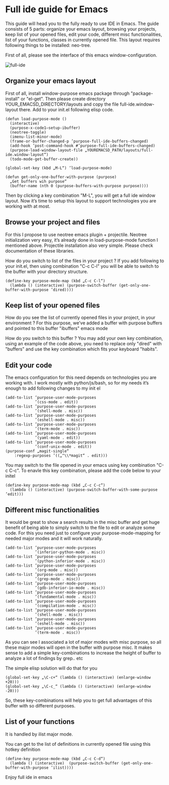 # Full ide guide for Emacs

<p>
This guide will head you to the fully ready to use IDE in Emacs. The guide consists of 5 parts: organize your emacs layout, browsing your projects, keep list of your opened files, edit your code, different misc functionalities, list of your functions, classes in currently opened file. This layout requires following things to be installed: neo-tree.
</p>

First of all, please see the interface of this emacs window-configuration.

![full-ide][full-ide]

[full-ide]: https://github.com/sergeyglazyrindev/emacs-purpose/blob/master/layouts/full-ide.png

## Organize your emacs layout

First of all, install window-purpose emacs package through "package-install" or "el-get". Then please create directory YOUR_EMACSD_DIRECTORY/layouts and copy the file full-ide.window-layout there. Add to your init.el following elisp code.

```elisp
(defun load-purpose-mode ()
  (interactive)
  (purpose-x-code1–setup-ibuffer)
  (neotree-toggle)
  (imenu-list-minor-mode)
  (frame-or-buffer-changed-p ’purpose-full-ide-buffers-changed)
  (add-hook ’post-command-hook #’purpose-full-ide-buffers-changed)
  (purpose-load-window-layout-file „YOUREMACSD_PATH/layouts/full-ide.window-layout“)
  (todo-mode-get-buffer-create))

(global-set-key (kbd „M-L“) ’load-purpose-mode)

(defun get-only-one-buffer-with-purpose (purpose)
  „Get buffers wih purpose“
  (buffer-name (nth 0 (purpose-buffers-with-purpose purpose))))
```

Then by clicking a key combination "M-L", you will get a full ide window layout. Now it’s time to setup this layout to support technologies you are working with at most.

## Browse your project and files

For this I propose to use neotree emacs plugin + projectile. Neotree initialization very easy, it’s already done in load-purpose-mode function I mentioned above. Projectile installation also very simple. Please check documentation of these libraries.

How do you switch to list of the files in your project ?
If you add following to your init.el, then using combination "C-c C-l" you will be able to switch to the buffer with your directory structure.

```elisp
(define-key purpose-mode-map (kbd „C-c C-l“)
  (lambda () (interactive) (purpose-switch-buffer (get-only-one-buffer-with-purpose ’dired))))

```

## Keep list of your opened files

How do you see the list of currently opened files in your project, in your environment ? For this purpose, we’ve added a buffer with purpose buffers and pointed to this buffer "ibuffers" emacs mode

How do you switch to this buffer ? You may add your own key combination, using an example of the code above, you need to replace only "dired" with "buffers" and use the key combination which fits your keyboard "habits".

## Edit your code

The emacs configuration for this need depends on technologies you are working with. I work mostly with python/js/bash, so for my needs it’s enough to add following changes to my init el

```elisp
(add-to-list ’purpose-user-mode-purposes
             ’(css-mode . edit))
(add-to-list ’purpose-user-mode-purposes
             ’(shell-mode . misc))
(add-to-list ’purpose-user-mode-purposes
             ’(eshell-mode . misc))
(add-to-list ’purpose-user-mode-purposes
             ’(term-mode . misc))
(add-to-list ’purpose-user-mode-purposes
             ’(yaml-mode . edit))
(add-to-list ’purpose-user-mode-purposes
             ’(conf-unix-mode . edit))
(purpose-conf „magit-single“
    :regexp-purposes ’((„^\\*magit“ . edit)))

```

You may switch to the file opened in your emacs using key combination "C-c C-c". To enavle this key combination, please add the code below to your initel

```elisp
(define-key purpose-mode-map (kbd „C-c C-c“)
  (lambda () (interactive) (purpose-switch-buffer-with-some-purpose ’edit)))

```


## Different misc functionalities

It would be great to show a search results in the misc buffer and get huge benefit of being able to simply switch to the file to edit or analyze some code. For this you need just to configure your purpose-mode-mapping for needed major modes and it will work naturally.

```elisp
(add-to-list ’purpose-user-mode-purposes
             ’(inferior-python-mode . misc))
(add-to-list ’purpose-user-mode-purposes
             ’(python-inferior-mode . misc))
(add-to-list ’purpose-user-mode-purposes
             ’(org-mode . misc))
(add-to-list ’purpose-user-mode-purposes
             ’(grep-mode . misc))
(add-to-list ’purpose-user-mode-purposes
             ’(gdb-inferior-io-mode . misc))
(add-to-list ’purpose-user-mode-purposes
             ’(fundamental-mode . misc))
(add-to-list ’purpose-user-mode-purposes
             ’(compilation-mode . misc))
(add-to-list ’purpose-user-mode-purposes
             ’(shell-mode . misc))
(add-to-list ’purpose-user-mode-purposes
             ’(eshell-mode . misc))
(add-to-list ’purpose-user-mode-purposes
             ’(term-mode . misc))

```

As you can see I associated a lot of major modes with misc purpose, so all these major modes will open in the buffer with purpose misc.
It makes sense to add a simple key-combinations to increase the height of buffer to analyze a lot of findings by grep.. etc

The simple elisp solution will do that for you

```elisp
(global-set-key „\C-c+“ (lambda () (interactive) (enlarge-window +20)))
(global-set-key „\C-c_“ (lambda () (interactive) (enlarge-window -20)))

```

So, these key-combinations will help you to get full advantages of this buffer with so different purposes.

## List of your functions

It is handled by ilist major mode.

You can get to the list of definitions in currently opened file using this hotkey definition

```elisp
(define-key purpose-mode-map (kbd „C-c C-d“)
  (lambda () (interactive)  (purpose-switch-buffer (get-only-one-buffer-with-purpose ’ilist))))

```

Enjoy full ide in emacs
